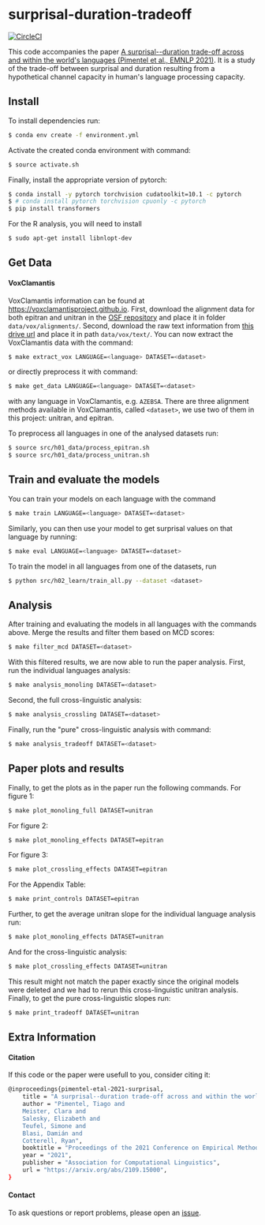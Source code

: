 # surprisal-duration-tradeoff

[![CircleCI](https://circleci.com/gh/rycolab/surprisal-duration-tradeoff.svg?style=svg&circle-token=581c6fb829d8c4874c9a5a65c7dbc9da7ab3ac82)](https://circleci.com/gh/rycolab/surprisal-duration-tradeoff)


This code accompanies the paper [A surprisal--duration trade-off across and within the world's languages (Pimentel et al., EMNLP 2021)](https://arxiv.org/abs/2109.15000).
It is a study of the trade-off between surprisal and duration resulting from a hypothetical channel capacity in human's language processing capacity.


## Install

To install dependencies run:
```bash
$ conda env create -f environment.yml
```

Activate the created conda environment with command:
```bash
$ source activate.sh
```

Finally, install the appropriate version of pytorch:
```bash
$ conda install -y pytorch torchvision cudatoolkit=10.1 -c pytorch
$ # conda install pytorch torchvision cpuonly -c pytorch
$ pip install transformers
```

For the R analysis, you will need to install
```bash
$ sudo apt-get install libnlopt-dev
```

## Get Data

#### VoxClamantis

VoxClamantis information can be found at https://voxclamantisproject.github.io. First, download the alignment data for both epitran and unitran in the [OSF repository](https://osf.io/ap4hn/?view_only=ff23dd6bf3324b11b834ea4bd8d7e6c9) and place it in folder `data/vox/alignments/`. Second, download the raw text information from [this drive url](https://drive.google.com/file/d/1hi2ky1c673k7iQLKnwF6Queu5r_YcQSG/view?usp=sharing) and place it in path `data/vox/text/`.
You can now extract the VoxClamantis data with the command:
```bash
$ make extract_vox LANGUAGE=<language> DATASET=<dataset>
```
or directly preprocess it with command:
```bash
$ make get_data LANGUAGE=<language> DATASET=<dataset>
```
with any language in VoxClamantis, e.g. `AZEBSA`.
There are three alignment methods available in VoxClamantis, called `<dataset>`, we use two of them in this project: unitran, and epitran.

To preprocess all languages in one of the analysed datasets run:
```bash
$ source src/h01_data/process_epitran.sh
$ source src/h01_data/process_unitran.sh
```


## Train and evaluate the models

You can train your models on each language with the command
```bash
$ make train LANGUAGE=<language> DATASET=<dataset>
```
Similarly, you can then use your model to get surprisal values on that language by running:
```bash
$ make eval LANGUAGE=<language> DATASET=<dataset>
```
To train the model in all languages from one of the datasets, run
```bash
$ python src/h02_learn/train_all.py --dataset <dataset>
```

## Analysis

After training and evaluating the models in all languages with the commands above. Merge the results and filter them based on MCD scores:
```bash
$ make filter_mcd DATASET=<dataset>
```
With this filtered results, we are now able to run the paper analysis. First, run the individual languages analysis:
```bash
$ make analysis_monoling DATASET=<dataset>
```
Second, the full cross-linguistic analysis:
```bash
$ make analysis_crossling DATASET=<dataset>
```
Finally, run the "pure" cross-linguistic analysis with command:
```bash
$ make analysis_tradeoff DATASET=<dataset>
```

## Paper plots and results

Finally, to get the plots as in the paper run the following commands. For figure 1:
```bash
$ make plot_monoling_full DATASET=unitran
```
For figure 2:
```bash
$ make plot_monoling_effects DATASET=epitran
```
For figure 3:
```bash
$ make plot_crossling_effects DATASET=epitran
```
For the Appendix Table:
```bash
$ make print_controls DATASET=epitran
```

Further, to get the average unitran slope for the individual language analysis run:
```bash
$ make plot_monoling_effects DATASET=unitran
```
And for the cross-linguistic analysis:
```bash
$ make plot_crossling_effects DATASET=unitran
```
This result might not match the paper exactly since the original models were deleted and we had to rerun this cross-linguistic unitran analysis.
Finally, to get the pure cross-linguistic slopes run:
```bash
$ make print_tradeoff DATASET=unitran
```



## Extra Information


#### Citation

If this code or the paper were usefull to you, consider citing it:

```bash
@inproceedings{pimentel-etal-2021-surprisal,
    title = "A surprisal--duration trade-off across and within the world's languages",
    author = "Pimentel, Tiago and
    Meister, Clara and
    Salesky, Elizabeth and
    Teufel, Simone and
    Blasi, Damián and
    Cotterell, Ryan",
    booktitle = "Proceedings of the 2021 Conference on Empirical Methods in Natural Language Processing (EMNLP)",
    year = "2021",
    publisher = "Association for Computational Linguistics",
    url = "https://arxiv.org/abs/2109.15000",
}
```


#### Contact

To ask questions or report problems, please open an [issue](https://github.com/rycolab/surprisal-duration-tradeoff/issues).
